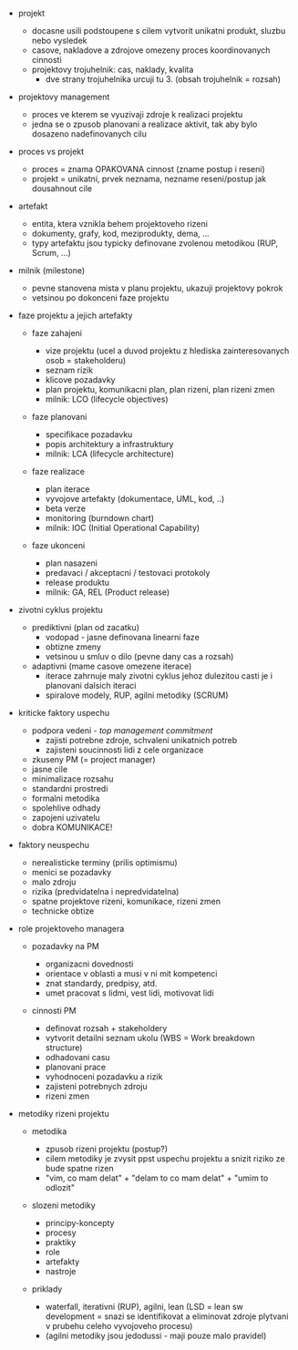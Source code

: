 - projekt
    - docasne usili podstoupene s cilem vytvorit unikatni produkt, sluzbu nebo vysledek
    - casove, nakladove a zdrojove omezeny proces koordinovanych cinnosti
    - projektovy trojuhelnik: cas, naklady, kvalita
        - dve strany trojuhelnika urcuji tu 3. (obsah trojuhelnik = rozsah)

- projektovy management
    - proces ve kterem se vyuzivaji zdroje k realizaci projektu
    - jedna se o zpusob planovani a realizace aktivit, tak aby bylo dosazeno nadefinovanych cilu

- proces vs projekt
    - proces = znama OPAKOVANA cinnost (zname postup i reseni)
    - projekt = unikatni, prvek neznama, nezname reseni/postup jak dousahnout cile

- artefakt
    - entita, ktera vznikla behem projektoveho rizeni
    - dokumenty, grafy, kod, meziprodukty, dema, ...
    - typy artefaktu jsou typicky definovane zvolenou metodikou (RUP, Scrum, ...)

- milnik (milestone)
    - pevne stanovena mista v planu projektu, ukazuji projektovy pokrok
    - vetsinou po dokonceni faze projektu

- faze projektu a jejich artefakty
    - faze zahajeni
        - vize projektu (ucel a duvod projektu z hlediska zainteresovanych osob = stakeholderu)
        - seznam rizik
        - klicove pozadavky
        - plan projektu, komunikacni plan, plan rizeni, plan rizeni zmen
        - milnik: LCO (lifecycle objectives)
    
    - faze planovani
        - specifikace pozadavku
        - popis architektury a infrastruktury
        - milnik: LCA (lifecycle architecture)

    - faze realizace
        - plan iterace
        - vyvojove artefakty (dokumentace, UML, kod, ..)
        - beta verze
        - monitoring (burndown chart)
        - milnik: IOC (Initial Operational Capability)

    - faze ukonceni
        - plan nasazeni
        - predavaci / akceptacni / testovaci protokoly
        - release produktu
        - milnik: GA, REL (Product release)

- zivotni cyklus projektu
    - prediktivni (plan od zacatku)
        - vodopad - jasne definovana linearni faze
        - obtizne zmeny
        - vetsinou u smluv o dilo (pevne dany cas a rozsah)
    - adaptivni (mame casove omezene iterace)
        - iterace zahrnuje maly zivotni cyklus jehoz dulezitou casti je i planovani dalsich iteraci
        - spiralove modely, RUP, agilni metodiky (SCRUM)

- kriticke faktory uspechu
    - podpora vedeni - *top management commitment*
        - zajisti potrebne zdroje, schvaleni unikatnich potreb
        - zajisteni soucinnosti lidi z cele organizace
    - zkuseny PM (= project manager)
    - jasne cile
    - minimalizace rozsahu
    - standardni prostredi
    - formalni metodika
    - spolehlive odhady
    - zapojeni uzivatelu
    - dobra KOMUNIKACE!

- faktory neuspechu
    - nerealisticke terminy (prilis optimismu)
    - menici se pozadavky
    - malo zdroju
    - rizika (predvidatelna i nepredvidatelna)
    - spatne projektove rizeni, komunikace, rizeni zmen
    - technicke obtize

- role projektoveho managera
    - pozadavky na PM
        - organizacni dovednosti
        - orientace v oblasti a musi v ni mit kompetenci
        - znat standardy, predpisy, atd.
        - umet pracovat s lidmi, vest lidi, motivovat lidi

    - cinnosti PM
        - definovat rozsah + stakeholdery
        - vytvorit detailni seznam ukolu (WBS = Work breakdown structure)
        - odhadovani casu
        - planovani prace
        - vyhodnoceni pozadavku a rizik
        - zajisteni potrebnych zdroju
        - rizeni zmen

- metodiky rizeni projektu
    - metodika
        - zpusob rizeni projektu (postup?)
        - cilem metodiky je zvysit ppst uspechu projektu a snizit riziko ze bude spatne rizen
        - "vim, co mam delat" + "delam to co mam delat" + "umim to odlozit"

    - slozeni metodiky
        - principy-koncepty
        - procesy
        - praktiky
        - role
        - artefakty
        - nastroje

    - priklady
        - waterfall, iterativni (RUP), agilni, lean (LSD = lean sw development = snazi se identifikovat a eliminovat zdroje plytvani v prubehu celeho vyvojoveho procesu)
        - (agilni metodiky jsou jedodussi - maji pouze malo pravidel)
